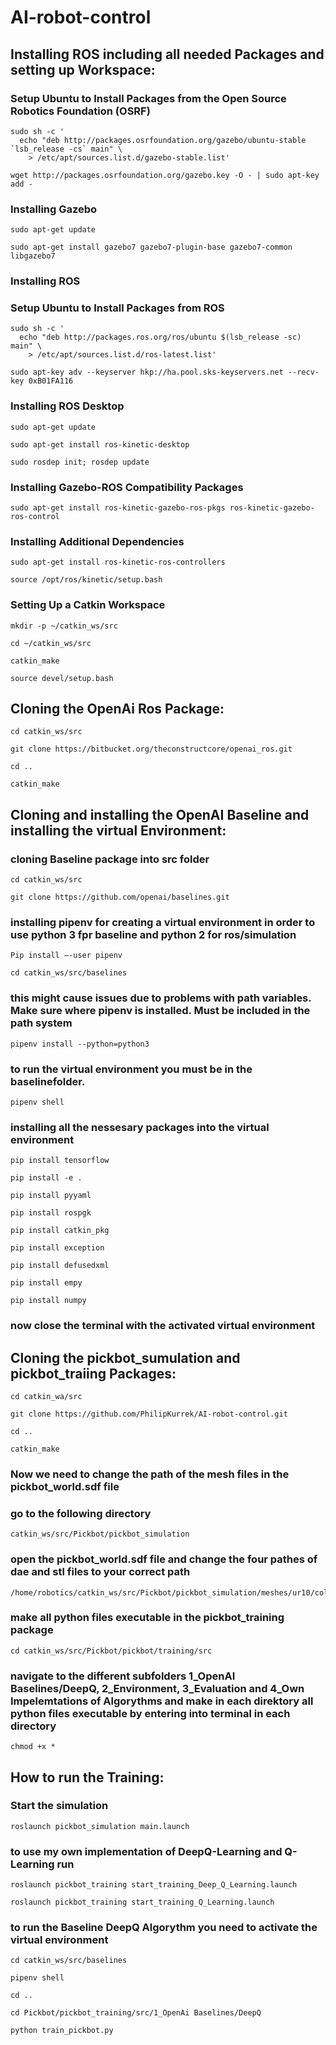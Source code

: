 # AI-robot-control

## Installing ROS including all needed Packages and setting up Workspace:
### Setup Ubuntu to Install Packages from the Open Source Robotics Foundation (OSRF)
```
sudo sh -c '
  echo "deb http://packages.osrfoundation.org/gazebo/ubuntu-stable `lsb_release -cs` main" \
    > /etc/apt/sources.list.d/gazebo-stable.list'
```
```
wget http://packages.osrfoundation.org/gazebo.key -O - | sudo apt-key add -
```
### Installing Gazebo
```
sudo apt-get update
```
```
sudo apt-get install gazebo7 gazebo7-plugin-base gazebo7-common libgazebo7
```
### Installing ROS
### Setup Ubuntu to Install Packages from ROS
```
sudo sh -c '
  echo "deb http://packages.ros.org/ros/ubuntu $(lsb_release -sc) main" \
    > /etc/apt/sources.list.d/ros-latest.list'
```
```
sudo apt-key adv --keyserver hkp://ha.pool.sks-keyservers.net --recv-key 0xB01FA116
```
### Installing ROS Desktop
```
sudo apt-get update
```
```
sudo apt-get install ros-kinetic-desktop
```
```
sudo rosdep init; rosdep update
```
### Installing Gazebo-ROS Compatibility Packages
```
sudo apt-get install ros-kinetic-gazebo-ros-pkgs ros-kinetic-gazebo-ros-control
```
### Installing Additional Dependencies
```
sudo apt-get install ros-kinetic-ros-controllers
```
```
source /opt/ros/kinetic/setup.bash
```
### Setting Up a Catkin Workspace
```
mkdir -p ~/catkin_ws/src
```
```
cd ~/catkin_ws/src
```
```
catkin_make
```
```
source devel/setup.bash
```


## Cloning the OpenAi Ros Package:
```
cd catkin_ws/src
```
```
git clone https://bitbucket.org/theconstructcore/openai_ros.git
```
```
cd ..
```
```
catkin_make
```
## Cloning and installing the OpenAI Baseline and installing the virtual Environment:
### cloning Baseline package into src folder
```
cd catkin_ws/src
```
```
git clone https://github.com/openai/baselines.git
```
### installing pipenv for creating a virtual environment in order to use python 3 fpr baseline and python 2 for ros/simulation
```
Pip install –-user pipenv 
```
```
cd catkin_ws/src/baselines
```
### this might cause issues due to problems with path variables. Make sure where pipenv is installed. Must be included in the path system 
```
pipenv install --python=python3
```
### to run the virtual environment you must be in the baselinefolder.
```
pipenv shell
```
### installing all the nessesary packages into the virtual environment
```
pip install tensorflow
```
```
pip install -e .
```
```
pip install pyyaml
```
```
pip install rospgk
```
```
pip install catkin_pkg
```
```
pip install exception
```
```
pip install defusedxml
```
```
pip install empy
```
```
pip install numpy
```
### now close the terminal with the activated virtual environment

## Cloning the pickbot_sumulation and pickbot_traiing Packages:
```
cd catkin_wa/src
```
```
git clone https://github.com/PhilipKurrek/AI-robot-control.git
```
```
cd ..
```
```
catkin_make
```
### Now we need to change the path of the mesh files in the pickbot_world.sdf file
### go to the following directory
```
catkin_ws/src/Pickbot/pickbot_simulation
```
### open the pickbot_world.sdf file and change the four pathes  of dae and stl files to your correct path
```
/home/robotics/catkin_ws/src/Pickbot/pickbot_simulation/meshes/ur10/collision/Pickbot_Schubladenregal_offen.stl
```
### make all python files executable in the pickbot_training package
```
cd catkin_ws/src/Pickbot/pickbot/training/src
```
### navigate to the different subfolders 1_OpenAI Baselines/DeepQ, 2_Environment, 3_Evaluation and 4_Own Impelemtations of Algorythms and make in each direktory all python files executable by entering into terminal in each directory
```
chmod +x *
```
## How to run the Training: 
### Start the simulation
```
roslaunch pickbot_simulation main.launch
```
### to use my own implementation of DeepQ-Learning and Q-Learning run
```
roslaunch pickbot_training start_training_Deep_Q_Learning.launch
```
```
roslaunch pickbot_training start_training_Q_Learning.launch
```
### to run the Baseline DeepQ Algorythm you need to activate the virtual environment 
```
cd catkin_ws/src/baselines
```
```
pipenv shell
```
```
cd ..
```
```
cd Pickbot/pickbot_training/src/1_OpenAi Baselines/DeepQ
```
```
python train_pickbot.py
```